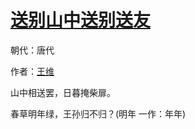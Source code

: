 # [送别山中送别送友](http://so.gushiwen.org/view_5762.aspx)

朝代：唐代

作者：[王维](http://so.gushiwen.org/author_515.aspx)

山中相送罢，日暮掩柴扉。

春草明年绿，王孙归不归？(明年 一作：年年)

